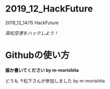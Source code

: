 # 2019_12_HackFuture
2019_12_14/15 HackFuture 

_高松空港をハックしよう！_

# Githubの使い方
**誰か書いてください by m-morishita**

どうも
↑松下さんが参加しました by m-morishita